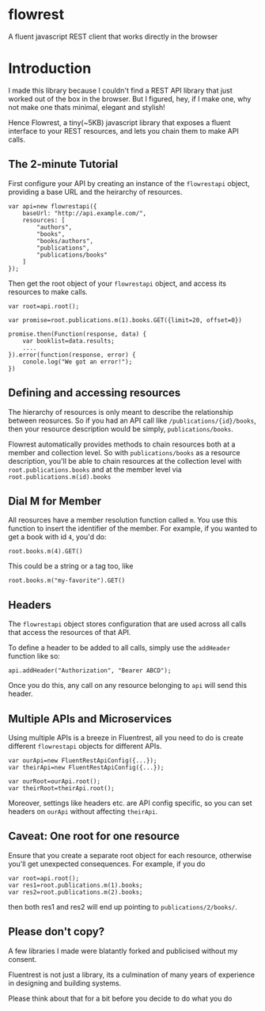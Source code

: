 # flowrest
A fluent javascript REST client that works directly in the browser

Introduction
===

I made this library because I couldn't find a REST API library that just worked out of the box in the browser. But I figured, hey, if I make one, why not make one thats minimal, elegant and stylish!

Hence Flowrest, a tiny(~5KB) javascript library that exposes a fluent interface to your REST resources, and lets you chain them to make API calls.

The 2-minute Tutorial
---

First configure your API by creating an instance of the `flowrestapi` object, providing a base URL and the heirarchy of resources.

    var api=new flowrestapi({
        baseUrl: "http://api.example.com/",
        resources: [
            "authors",
            "books",
            "books/authors",
            "publications",
            "publications/books"
        ]
    });

Then get the root object of your `flowrestapi` object, and access its resources to make calls. 
    
    var root=api.root();
    
    var promise=root.publications.m(1).books.GET({limit=20, offset=0})
    
    promise.then(Function(response, data) {
        var booklist=data.results;
        ....  
    }).error(function(response, error) {
        conole.log("We got an error!");
    })

Defining and accessing resources
---

The hierarchy of resources is only meant to describe the relationship between reosurces. So if you had an API call like `/publications/{id}/books`, then your resource description would be simply, `publications/books`. 

Flowrest automatically provides methods to chain resources both at a member and collection level. So with `publications/books` as a resource description, you'll be able to chain resources  at the collection level with `root.publications.books` and at the member level via `root.publications.m(id).books`

Dial M for Member
---

All reosurces have a member resolution function called `m`. You use this function to insert the identifier of the member. For example, if you wanted to get a book with id `4`, you'd do:

    root.books.m(4).GET()
    
This could be a string or a tag too, like
    
    root.books.m("my-favorite").GET()
    
Headers
---

The `flowrestapi` object stores configuration that are used across all calls that access the resources of that API. 

To define a header to be added to all calls, simply use the `addHeader` function like so:

    api.addHeader("Authorization", "Bearer ABCD");
    
Once you do this, any call on any resource belonging to `api` will send this header.

Multiple APIs and Microservices
---

Using multiple APIs is a breeze in Fluentrest, all you need to do is create different `flowrestapi` objects for different APIs.

    var ourApi=new FluentRestApiConfig({...});
    var theirApi=new FluentRestApiConfig({...});
    
    var ourRoot=ourApi.root();
    var theirRoot=theirApi.root();
    
Moreover, settings like headers etc. are API config specific, so you can set headers on `ourApi` without affecting `theirApi`.

Caveat: One root for one resource
---

Ensure that you create a separate root object for each resource, otherwise you'll get unexpected consequences. For example, if you do

    var root=api.root();
    var res1=root.publications.m(1).books;
    var res2=root.publications.m(2).books;
    
then both res1 and res2 will end up pointing to `publications/2/books/`.

Please don't copy?
---

A few libraries I made were blatantly forked and publicised without my consent.

Fluentrest is not just a library, its a culmination of many years of experience in designing and building systems.

Please think about that for a bit before you decide to do what you do

